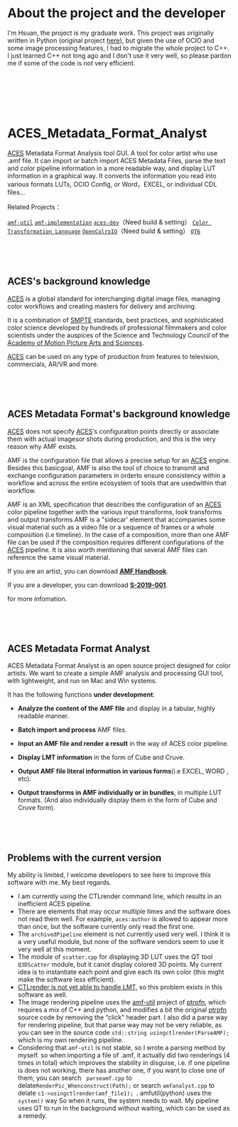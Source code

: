 # About the project and the developer
I'm Hsuan, the project is my graduate work. This project was originally written in Python (original project [here](https://github.com/youdrew/ACES_Metadata_Format_Analyst)), but given the use of OCIO and some image processing features, I had to migrate the whole project to C++. I just learned C++ not long ago and I don't use it very well, so please pardon me if some of the code is not very efficient.

&nbsp; 

&nbsp; 

&nbsp; 


# ACES_Metadata_Format_Analyst
[ACES](https://acescentral.com/) Metadata Format Analysis tool GUI. A tool for color artist who use .amf file. It can import or batch import ACES Metadata Files, parse the text and color pipeline information in a more readable way, and display LUT information in a graphical way. It converts the information you read into various formats LUTs, OCIO Config, or Word，EXCEL, or individual CDL files...

Related Projects：

[`amf-util`](https://github.com/pomfort/amf-util)
[`amf-implementation`](https://github.com/dtatut/amf-implementation)
[`aces-dev`](https://github.com/ampas/aces-dev/tree/master)（Need build & setting）
[`Color Transformation Language`](https://github.com/ampas/CTL)
[`OpenColroIO`](https://github.com/AcademySoftwareFoundation/OpenColorIO)（Need build & setting）
[`QT6`](https://www.qt.io/)
&nbsp; 

&nbsp; 

&nbsp; 


## ACES's background knowledge
[ACES](https://acescentral.com/) is a global standard for interchanging digital image files, managing color workflows and creating masters for delivery and archiving.

It is a combination of [SMPTE](https://www.smpte.org/) standards, best practices, and sophisticated color science developed by hundreds of professional filmmakers and color scientists under the auspices of the Science and Technology Council of the [Academy of Motion Picture Arts and Sciences](https://www.oscars.org/).

[ACES](https://acescentral.com/) can be used on any type of production from features to television, commercials, AR/VR and more.
&nbsp; 

&nbsp; 

&nbsp; 



## ACES Metadata Format's background knowledge
[ACES](https://acescentral.com/) does not specify [ACES](https://acescentral.com/)‘s configuration points directly or associate them with actual imagesor shots during production, and this is the very reason why AMF exists.

AMF is the configuration file that allows a precise setup for an [ACES](https://acescentral.com/) engine. Besides this basicgoal, AMF is also the tool of choice to transmit and exchange configuration parameters in orderto ensure consistency within a workflow and across the entire ecosystem of tools that are usedwithin that workflow.

AMF is an XML specification that describes the configuration of an [ACES](https://acescentral.com/) color pipeline together with the various input transforms, look transforms and output transforms.AMF is a "sidecar' element that accompanies some visual material such as a video file or a sequence of frames or a whole composition (i.e timeline). In the case of a composition, more than one AMF file can be used if the composition requires different configurations of the [ACES](https://acescentral.com/) pipeline. It is also worth mentioning that several AMF files can reference the same visual material.

If you are an artist, you can download [**AMF Handbook**](https://community.acescentral.com/uploads/short-url/35NJKAucKujBY9g2lZjr1gNwk20.pdf).

If you are a developer, you can download [**S-2019-001**](https://community.acescentral.com/uploads/short-url/e4v6I9CuoMv5wauxqwnUkLvWjw6.pdf).

for more infomation.
&nbsp; 

&nbsp; 

&nbsp; 




## ACES Metadata Format Analyst 
ACES Metadata Format Analyst is an open source project designed for color artists. We want to create a simple AMF analysis and processing GUI tool, with lightweight, and run on Mac and Win systems.

It has the following functions **under development**:

+ **Analyze the content of the AMF file** and display in a tabular, highly readable manner.

+ **Batch import and process** AMF files.

+ **Input an AMF file and render a result** in the way of ACES color pipeline.

+ **Display LMT information** in the form of Cube and Cruve.

+ **Output AMF file  literal information in various forms**(i.e EXCEL, WORD , etc).

+ **Output transforms in AMF individually or in bundles**, in multiple LUT formats. (And also individually display them in the form of Cube and Cruve form).
&nbsp; 

&nbsp; 

&nbsp; 


## Problems with the current version
My ability is limited, I welcome developers to see here to improve this software with me. My best regards.

+ I am currently using the CTLrender command line, which results in an inefficient ACES pipeline.
+ There are elements that may occur multiple times and the software does not read them well. For example, `aces:author` is allowed to appear more than once, but the software currently only read the first one.
+ The `archivedPipeline` element is not currently used very well. I think it is a very useful module, but none of the software vendors seem to use it very well at this moment.
+ The module of `scatter.cpp` for displaying 3D LUT uses the QT tool `Q3DScatter` module, but it canot display colored 3D points. My current idea is to instantiate each point and give each its own color (this might make the software less efficient).
+ [CTLrender is not yet able to handle LMT](https://github.com/pomfort/amf-util/issues/5), so this problem exists in this software as well.
+ The image rendering pipeline uses the [amf-util](https://github.com/pomfort/amf-util) project of [ptrpfn](https://github.com/ptrpfn), which requires a mix of C++ and python, and modifies a bit the original [ptrpfn](https://github.com/ptrpfn) source code by removing the “click" header part. I also did a parse way for rendering pipeline, but that parse way may not be very reliable, as you can see in the source code `std::string usingctlrender(ParseAMF);` which is my own rendering pipeline.
+ Considering that `amf-util` is not stable, so I wrote a parsing method by myself. so when importing a file of .amf, it actually did two renderings (4 times in total) which improves the stability in disguise, i.e. if one pipeline is does not working, there has another one, if you want to close one of them, you can search ` parseamf.cpp` to delate`RenderPic_Whenconstruct(Path);` or search `amfanalyst.cpp` to delate `c1->usingctlrender(amf_file1); `. amfutil(python) uses the `system()` way So when it runs, the system needs to wait. My pipeline uses QT to run in the background without waiting, which can be used as a remedy.